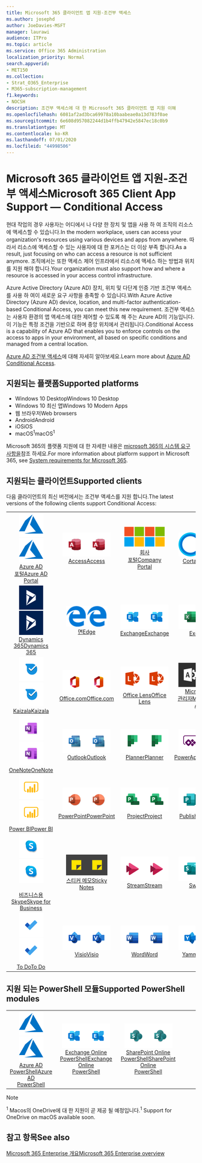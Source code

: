 ```yaml
---
title: Microsoft 365 클라이언트 앱 지원-조건부 액세스
ms.author: josephd
author: JoeDavies-MSFT
manager: laurawi
audience: ITPro
ms.topic: article
ms.service: Office 365 Administration
localization_priority: Normal
search.appverid:
- MET150
ms.collection:
- Strat_O365_Enterprise
- M365-subscription-management
f1.keywords:
- NOCSH
description: 조건부 액세스에 대 한 Microsoft 365 클라이언트 앱 지원 이해
ms.openlocfilehash: 6081af2ad3bca69978a10baabeae0a13d783f0ae
ms.sourcegitcommit: 6e608d957082244d1b4ffb47942e5847ec18c0b9
ms.translationtype: MT
ms.contentlocale: ko-KR
ms.lasthandoff: 07/01/2020
ms.locfileid: "44998506"
---
```

# <a name="microsoft-365-client-app-support--conditional-access"></a><span data-ttu-id="8e939-103">Microsoft 365 클라이언트 앱 지원-조건부 액세스</span><span class="sxs-lookup"><span data-stu-id="8e939-103">Microsoft 365 Client App Support — Conditional Access</span></span>

<span data-ttu-id="8e939-104">현대 작업의 경우 사용자는 어디에서 나 다양 한 장치 및 앱을 사용 하 여 조직의 리소스에 액세스할 수 있습니다.</span><span class="sxs-lookup"><span data-stu-id="8e939-104">In the modern workplace, users can access your organization's resources using various devices and apps from anywhere.</span></span> <span data-ttu-id="8e939-105">따라서 리소스에 액세스할 수 있는 사용자에 대 한 포커스는 더 이상 부족 합니다.</span><span class="sxs-lookup"><span data-stu-id="8e939-105">As a result, just focusing on who can access a resource is not sufficient anymore.</span></span> <span data-ttu-id="8e939-106">조직에서는 또한 액세스 제어 인프라에서 리소스에 액세스 하는 방법과 위치를 지원 해야 합니다.</span><span class="sxs-lookup"><span data-stu-id="8e939-106">Your organization must also support how and where a resource is accessed in your access control infrastructure.</span></span>

<span data-ttu-id="8e939-107">Azure Active Directory (Azure AD) 장치, 위치 및 다단계 인증 기반 조건부 액세스를 사용 하 여이 새로운 요구 사항을 충족할 수 있습니다.</span><span class="sxs-lookup"><span data-stu-id="8e939-107">With Azure Active Directory (Azure AD) device, location, and multi-factor authentication-based Conditional Access, you can meet this new requirement.</span></span> <span data-ttu-id="8e939-108">조건부 액세스는 사용자 환경의 앱 액세스에 대한 제어할 수 있도록 해 주는 Azure AD의 기능입니다. 이 기능은 특정 조건을 기반으로 하며 중앙 위치에서 관리됩니다.</span><span class="sxs-lookup"><span data-stu-id="8e939-108">Conditional Access is a capability of Azure AD that enables you to enforce controls on the access to apps in your environment, all based on specific conditions and managed from a central location.</span></span>

<span data-ttu-id="8e939-109">[Azure AD 조건부 액세스](https://docs.microsoft.com/azure/active-directory/conditional-access/)에 대해 자세히 알아보세요.</span><span class="sxs-lookup"><span data-stu-id="8e939-109">Learn more about [Azure AD Conditional Access](https://docs.microsoft.com/azure/active-directory/conditional-access/).</span></span>

## <a name="supported-platforms"></a><span data-ttu-id="8e939-110">지원되는 플랫폼</span><span class="sxs-lookup"><span data-stu-id="8e939-110">Supported platforms</span></span>

 - <span data-ttu-id="8e939-111">Windows 10 Desktop</span><span class="sxs-lookup"><span data-stu-id="8e939-111">Windows 10 Desktop</span></span>
 - <span data-ttu-id="8e939-112">Windows 10 최신 앱</span><span class="sxs-lookup"><span data-stu-id="8e939-112">Windows 10 Modern Apps</span></span>
 - <span data-ttu-id="8e939-113">웹 브라우저</span><span class="sxs-lookup"><span data-stu-id="8e939-113">Web browsers</span></span>
 - <span data-ttu-id="8e939-114">Android</span><span class="sxs-lookup"><span data-stu-id="8e939-114">Android</span></span>
 - <span data-ttu-id="8e939-115">iOS</span><span class="sxs-lookup"><span data-stu-id="8e939-115">iOS</span></span>
 - <span data-ttu-id="8e939-116">macOS<sup>1</sup></span><span class="sxs-lookup"><span data-stu-id="8e939-116">macOS<sup>1</sup></span></span>

<span data-ttu-id="8e939-117">Microsoft 365의 플랫폼 지원에 대 한 자세한 내용은 [microsoft 365의 시스템 요구 사항을](https://products.office.com/office-system-requirements)참조 하세요.</span><span class="sxs-lookup"><span data-stu-id="8e939-117">For more information about platform support in Microsoft 365, see [System requirements for Microsoft 365](https://products.office.com/office-system-requirements).</span></span>

## <a name="supported-clients"></a><span data-ttu-id="8e939-118">지원되는 클라이언트</span><span class="sxs-lookup"><span data-stu-id="8e939-118">Supported clients</span></span>

<span data-ttu-id="8e939-119">다음 클라이언트의 최신 버전에서는 조건부 액세스를 지원 합니다.</span><span class="sxs-lookup"><span data-stu-id="8e939-119">The latest versions of the following clients support Conditional Access:</span></span>

| | | | | | |
|:---:|:---:|:---:|:---:|:---:|:---:|
| <span data-ttu-id="8e939-120">![Azure 아이콘](media/o365-azure-64x64.png)</span><span class="sxs-lookup"><span data-stu-id="8e939-120">![Azure icon](media/o365-azure-64x64.png)</span></span> <br> [<span data-ttu-id="8e939-121">Azure AD <br> 포털</span><span class="sxs-lookup"><span data-stu-id="8e939-121">Azure AD <br> Portal </span></span>](https://azure.microsoft.com/features/azure-portal/) | <span data-ttu-id="8e939-122">![Access 아이콘](media/o365-access-64x64.png)</span><span class="sxs-lookup"><span data-stu-id="8e939-122">![Access icon](media/o365-access-64x64.png)</span></span> <br> [<span data-ttu-id="8e939-123">Access</span><span class="sxs-lookup"><span data-stu-id="8e939-123">Access</span></span>](https://products.office.com/access) | <span data-ttu-id="8e939-124">![회사 포털 아이콘](media/o365-microsoft-64x64.png)</span><span class="sxs-lookup"><span data-stu-id="8e939-124">![Company portal icon](media/o365-microsoft-64x64.png)</span></span> <br> [<span data-ttu-id="8e939-125">회사 <br> 포털</span><span class="sxs-lookup"><span data-stu-id="8e939-125">Company <br> Portal </span></span>](https://docs.microsoft.com/intune-user-help/sign-in-to-the-company-portal)  | <span data-ttu-id="8e939-126">![Cortana 아이콘](media/o365-cortana-64x64.png)</span><span class="sxs-lookup"><span data-stu-id="8e939-126">![Cortana icon](media/o365-cortana-64x64.png)</span></span> <br> [<span data-ttu-id="8e939-127">Cortana</span><span class="sxs-lookup"><span data-stu-id="8e939-127">Cortana</span></span>](https://www.microsoft.com/cortana) | <span data-ttu-id="8e939-128">![Delve 아이콘](media/o365-delve-64x64.png)</span><span class="sxs-lookup"><span data-stu-id="8e939-128">![Delve icon](media/o365-delve-64x64.png)</span></span> <br> [<span data-ttu-id="8e939-129">Delve</span><span class="sxs-lookup"><span data-stu-id="8e939-129">Delve</span></span>](https://products.office.com/business/intelligent-search) 
| <span data-ttu-id="8e939-130">![Dynamics 365 아이콘](media/o365-dynamics365-64x64.png)</span><span class="sxs-lookup"><span data-stu-id="8e939-130">![Dynamics 365 icon](media/o365-dynamics365-64x64.png)</span></span> <br> [<span data-ttu-id="8e939-131">Dynamics 365</span><span class="sxs-lookup"><span data-stu-id="8e939-131">Dynamics 365</span></span>](https://dynamics.microsoft.com) | <span data-ttu-id="8e939-132">![에 지 아이콘](media/o365-edge-64x64.png)</span><span class="sxs-lookup"><span data-stu-id="8e939-132">![Edge icon](media/o365-edge-64x64.png)</span></span> <br> [<span data-ttu-id="8e939-133">면</span><span class="sxs-lookup"><span data-stu-id="8e939-133">Edge</span></span>](https://www.microsoft.com/windows/microsoft-edge) | <span data-ttu-id="8e939-134">![Exchange 아이콘](media/o365-exchange-64x64.png)</span><span class="sxs-lookup"><span data-stu-id="8e939-134">![Exchange icon](media/o365-exchange-64x64.png)</span></span> <br> [<span data-ttu-id="8e939-135">Exchange</span><span class="sxs-lookup"><span data-stu-id="8e939-135">Exchange</span></span>](https://products.office.com/exchange/exchange-online) | <span data-ttu-id="8e939-136">![Excel 아이콘](media/o365-excel-64x64.png)</span><span class="sxs-lookup"><span data-stu-id="8e939-136">![Excel icon](media/o365-excel-64x64.png)</span></span> <br> [<span data-ttu-id="8e939-137">Excel</span><span class="sxs-lookup"><span data-stu-id="8e939-137">Excel</span></span>](https://products.office.com/excel) | <span data-ttu-id="8e939-138">![Forms 아이콘](media/o365-forms-64x64.png)</span><span class="sxs-lookup"><span data-stu-id="8e939-138">![Forms icon](media/o365-forms-64x64.png)</span></span> <br> [<span data-ttu-id="8e939-139">Forms​​</span><span class="sxs-lookup"><span data-stu-id="8e939-139">Forms</span></span>](https://flow.microsoft.com/connectors/shared_microsoftforms/microsoft-forms/) 
| <span data-ttu-id="8e939-140">![Kaizala 아이콘](media/o365-kaizala-64x64.png)</span><span class="sxs-lookup"><span data-stu-id="8e939-140">![Kaizala icon](media/o365-kaizala-64x64.png)</span></span> <br> [<span data-ttu-id="8e939-141">Kaizala</span><span class="sxs-lookup"><span data-stu-id="8e939-141">Kaizala</span></span>](https://products.office.com/en/business/microsoft-kaizala) | <span data-ttu-id="8e939-142">![Office.com 아이콘](media/o365-office-64x64.png)</span><span class="sxs-lookup"><span data-stu-id="8e939-142">![Office.com icon](media/o365-office-64x64.png)</span></span> <br> [<span data-ttu-id="8e939-143">Office.com</span><span class="sxs-lookup"><span data-stu-id="8e939-143">Office.com</span></span>](https://www.office.com/) | <span data-ttu-id="8e939-144">![렌즈 아이콘](media/o365-lens-64x64.png)</span><span class="sxs-lookup"><span data-stu-id="8e939-144">![Lens icon](media/o365-lens-64x64.png)</span></span> <br> [<span data-ttu-id="8e939-145">Office Lens</span><span class="sxs-lookup"><span data-stu-id="8e939-145">Office Lens</span></span>](https://www.microsoft.com/p/office-lens/9wzdncrfj3t8?activetab=pivot%3Aoverviewtab) | <span data-ttu-id="8e939-146">![Office 365 관리 아이콘](media/o365-o365admin-64x64.png)</span><span class="sxs-lookup"><span data-stu-id="8e939-146">![Office 365 Admin icon](media/o365-o365admin-64x64.png)</span></span> <br> [<span data-ttu-id="8e939-147">Microsoft 365 <br> 관리자</span><span class="sxs-lookup"><span data-stu-id="8e939-147">Microsoft 365 <br> Admin</span></span>](https://products.office.com/business/manage-office-365-admin-app) | <span data-ttu-id="8e939-148">![비즈니스용 OneDrive 아이콘](media/o365-OneDrive-64x64.png)</span><span class="sxs-lookup"><span data-stu-id="8e939-148">![OneDrive for Business icon](media/o365-OneDrive-64x64.png)</span></span> <br> [<span data-ttu-id="8e939-149">OneDrive<sup>1</sup></span><span class="sxs-lookup"><span data-stu-id="8e939-149">OneDrive<sup>1</sup></span></span>](https://products.office.com/onedrive-for-business/online-cloud-storage) 
| <span data-ttu-id="8e939-150">![OneNote 아이콘](media/o365-OneNote-64x64.png)</span><span class="sxs-lookup"><span data-stu-id="8e939-150">![OneNote icon](media/o365-OneNote-64x64.png)</span></span> <br> [<span data-ttu-id="8e939-151">OneNote</span><span class="sxs-lookup"><span data-stu-id="8e939-151">OneNote</span></span>](https://products.office.com/onenote) | <span data-ttu-id="8e939-152">![Outlook 아이콘](media/o365-outlook-64x64.png)</span><span class="sxs-lookup"><span data-stu-id="8e939-152">![Outlook icon](media/o365-outlook-64x64.png)</span></span> <br> [<span data-ttu-id="8e939-153">Outlook</span><span class="sxs-lookup"><span data-stu-id="8e939-153">Outlook</span></span>](https://products.office.com/outlook) | <span data-ttu-id="8e939-154">![Planner 아이콘](media/o365-planner-64x64.png)</span><span class="sxs-lookup"><span data-stu-id="8e939-154">![Planner icon](media/o365-planner-64x64.png)</span></span> <br> [<span data-ttu-id="8e939-155">Planner</span><span class="sxs-lookup"><span data-stu-id="8e939-155">Planner</span></span>](https://products.office.com/business/task-management-software) | <span data-ttu-id="8e939-156">![PowerApps 아이콘](media/o365-powerapps-64x64.png)</span><span class="sxs-lookup"><span data-stu-id="8e939-156">![PowerApps icon](media/o365-powerapps-64x64.png)</span></span> <br> [<span data-ttu-id="8e939-157">PowerApps</span><span class="sxs-lookup"><span data-stu-id="8e939-157">PowerApps</span></span>](https://powerapps.microsoft.com) | <span data-ttu-id="8e939-158">![전원 자동화 아이콘](media/o365-flow-64x64.png)</span><span class="sxs-lookup"><span data-stu-id="8e939-158">![Power Automate icon](media/o365-flow-64x64.png)</span></span> <br> [<span data-ttu-id="8e939-159">전원 <br> 자동화</span><span class="sxs-lookup"><span data-stu-id="8e939-159">Power <br> Automate</span></span>](https://flow.microsoft.com)
| <span data-ttu-id="8e939-160">![PowerBI 아이콘](media/o365-powerbi-64x64.png)</span><span class="sxs-lookup"><span data-stu-id="8e939-160">![PowerBI icon](media/o365-powerbi-64x64.png)</span></span> <br> [<span data-ttu-id="8e939-161">Power BI</span><span class="sxs-lookup"><span data-stu-id="8e939-161">Power BI</span></span>](https://powerbi.microsoft.com) | <span data-ttu-id="8e939-162">![PowerPoint 아이콘](media/o365-powerpoint-64x64.png)</span><span class="sxs-lookup"><span data-stu-id="8e939-162">![PowerPoint icon](media/o365-powerpoint-64x64.png)</span></span> <br> [<span data-ttu-id="8e939-163">PowerPoint</span><span class="sxs-lookup"><span data-stu-id="8e939-163">PowerPoint</span></span>](https://products.office.com/powerpoint) | <span data-ttu-id="8e939-164">![Project 아이콘](media/o365-project-64x64.png)</span><span class="sxs-lookup"><span data-stu-id="8e939-164">![Project icon](media/o365-project-64x64.png)</span></span> <br> [<span data-ttu-id="8e939-165">Project</span><span class="sxs-lookup"><span data-stu-id="8e939-165">Project</span></span>](https://products.office.com/project) | <span data-ttu-id="8e939-166">![Publisher 아이콘](media/o365-publisher-64x64.png)</span><span class="sxs-lookup"><span data-stu-id="8e939-166">![Publisher icon](media/o365-publisher-64x64.png)</span></span> <br> [<span data-ttu-id="8e939-167">Publisher</span><span class="sxs-lookup"><span data-stu-id="8e939-167">Publisher</span></span>](https://products.office.com/publisher) | <span data-ttu-id="8e939-168">![SharePoint 아이콘](media/o365-sharepoint-64x64.png)</span><span class="sxs-lookup"><span data-stu-id="8e939-168">![SharePoint icon](media/o365-sharepoint-64x64.png)</span></span> <br> [<span data-ttu-id="8e939-169">Sharepoint</span><span class="sxs-lookup"><span data-stu-id="8e939-169">Sharepoint</span></span>](https://products.office.com/sharepoint) 
| <span data-ttu-id="8e939-170">![비즈니스용 Skype 아이콘](media/o365-skypeforbusiness-64x64.png)</span><span class="sxs-lookup"><span data-stu-id="8e939-170">![Skype for Business icon](media/o365-skypeforbusiness-64x64.png)</span></span> <br> [<span data-ttu-id="8e939-171"><br>비즈니스용 Skype</span><span class="sxs-lookup"><span data-stu-id="8e939-171">Skype for <br> Business</span></span>](https://www.skype.com/business/) | <span data-ttu-id="8e939-172">![스티커 메모 아이콘](media/o365-stickynotes-64x64.png)</span><span class="sxs-lookup"><span data-stu-id="8e939-172">![Sticky Notes icon](media/o365-stickynotes-64x64.png)</span></span> <br> [<span data-ttu-id="8e939-173">스티커 메모</span><span class="sxs-lookup"><span data-stu-id="8e939-173">Sticky Notes</span></span>](https://www.microsoft.com/p/microsoft-sticky-notes/9nblggh4qghw) | <span data-ttu-id="8e939-174">![Stream 아이콘](media/o365-stream-64x64.png)</span><span class="sxs-lookup"><span data-stu-id="8e939-174">![Stream icon](media/o365-stream-64x64.png)</span></span> <br> [<span data-ttu-id="8e939-175">Stream</span><span class="sxs-lookup"><span data-stu-id="8e939-175">Stream</span></span>](https://stream.microsoft.com) | <span data-ttu-id="8e939-176">![Sway 아이콘](media/o365-sway-64x64.png)</span><span class="sxs-lookup"><span data-stu-id="8e939-176">![Sway icon](media/o365-sway-64x64.png)</span></span> <br> [<span data-ttu-id="8e939-177">Sway</span><span class="sxs-lookup"><span data-stu-id="8e939-177">Sway</span></span>](https://sway.com) | <span data-ttu-id="8e939-178">![Teams 아이콘](media/o365-teams-64x64.png)</span><span class="sxs-lookup"><span data-stu-id="8e939-178">![Teams icon](media/o365-teams-64x64.png)</span></span> <br> [<span data-ttu-id="8e939-179">Teams</span><span class="sxs-lookup"><span data-stu-id="8e939-179">Teams</span></span>](https://products.office.com/microsoft-teams/group-chat-software) 
| <span data-ttu-id="8e939-180">![할 일 아이콘](media/o365-todo-64x64.png)</span><span class="sxs-lookup"><span data-stu-id="8e939-180">![To Do icon](media/o365-todo-64x64.png)</span></span> <br> [<span data-ttu-id="8e939-181">To Do</span><span class="sxs-lookup"><span data-stu-id="8e939-181">To Do</span></span>](https://todo.microsoft.com) | <span data-ttu-id="8e939-182">![Visio 아이콘](media/o365-visio-64x64.png)</span><span class="sxs-lookup"><span data-stu-id="8e939-182">![Visio icon](media/o365-visio-64x64.png)</span></span> <br> [<span data-ttu-id="8e939-183">Visio</span><span class="sxs-lookup"><span data-stu-id="8e939-183">Visio</span></span>](https://products.office.com/visio/flowchart-software) | <span data-ttu-id="8e939-184">![Word 아이콘](media/o365-word-64x64.png)</span><span class="sxs-lookup"><span data-stu-id="8e939-184">![Word icon](media/o365-word-64x64.png)</span></span> <br> [<span data-ttu-id="8e939-185">Word</span><span class="sxs-lookup"><span data-stu-id="8e939-185">Word</span></span>](https://products.office.com/word) | <span data-ttu-id="8e939-186">![Yammer 아이콘](media/o365-yammer-64x64.png)</span><span class="sxs-lookup"><span data-stu-id="8e939-186">![Yammer icon](media/o365-yammer-64x64.png)</span></span> <br> [<span data-ttu-id="8e939-187">Yammer</span><span class="sxs-lookup"><span data-stu-id="8e939-187">Yammer</span></span>](https://products.office.com/yammer/yammer-overview)

## <a name="supported-powershell-modules"></a><span data-ttu-id="8e939-188">지원 되는 PowerShell 모듈</span><span class="sxs-lookup"><span data-stu-id="8e939-188">Supported PowerShell modules</span></span>

| | | | | | |
|:---:|:---:|:---:|:---:|:---:|:---:|
| <span data-ttu-id="8e939-189">![Azure 아이콘](media/o365-azure-64x64.png)</span><span class="sxs-lookup"><span data-stu-id="8e939-189">![Azure icon](media/o365-azure-64x64.png)</span></span> <br> [<span data-ttu-id="8e939-190">Azure AD <br> PowerShell</span><span class="sxs-lookup"><span data-stu-id="8e939-190">Azure AD <br> PowerShell</span></span>](https://docs.microsoft.com/powershell/azure/active-directory/overview?view=azureadps-2.0) | <span data-ttu-id="8e939-191">![Exchange 아이콘](media/o365-exchange-64x64.png)</span><span class="sxs-lookup"><span data-stu-id="8e939-191">![Exchange icon](media/o365-exchange-64x64.png)</span></span> <br> [<span data-ttu-id="8e939-192">Exchange Online <br> PowerShell</span><span class="sxs-lookup"><span data-stu-id="8e939-192">Exchange Online <br> PowerShell</span></span>](https://docs.microsoft.com/powershell/exchange/exchange-online/exchange-online-powershell?view=exchange-ps) | <span data-ttu-id="8e939-193">![SharePoint 아이콘](media/o365-sharepoint-64x64.png)</span><span class="sxs-lookup"><span data-stu-id="8e939-193">![SharePoint icon](media/o365-sharepoint-64x64.png)</span></span> <br> [<span data-ttu-id="8e939-194">SharePoint Online <br> PowerShell</span><span class="sxs-lookup"><span data-stu-id="8e939-194">SharePoint Online <br> PowerShell</span></span>](https://docs.microsoft.com/powershell/sharepoint/sharepoint-online/connect-sharepoint-online)

> [!NOTE]
> <span data-ttu-id="8e939-195"><sup>1</sup> Macos의 OneDrive에 대 한 지원이 곧 제공 될 예정입니다.</span><span class="sxs-lookup"><span data-stu-id="8e939-195"><sup>1</sup> Support for OneDrive on macOS available soon.</span></span>

## <a name="see-also"></a><span data-ttu-id="8e939-196">참고 항목</span><span class="sxs-lookup"><span data-stu-id="8e939-196">See also</span></span>

[<span data-ttu-id="8e939-197">Microsoft 365 Enterprise 개요</span><span class="sxs-lookup"><span data-stu-id="8e939-197">Microsoft 365 Enterprise overview</span></span>](https://docs.microsoft.com/microsoft-365/enterprise/microsoft-365-overview)
